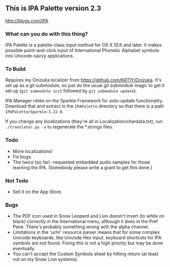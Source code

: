 ## This is IPA Palette version 2.3
<http://blugs.com/IPA>

### What can you do with this thing?

IPA Palette is a palette-class input method for OS X 10.6 and later.
It makes possible point-and-click input of International Phonetic
Alphabet symbols into Unicode-savvy applications.

### To Build

Requires my Onizuka localizer from <https://github.com/K8TIY/Onizuka>.
It's set up as a git submodule, so just do the usual git submodule
magic to get it set up (`git submodule init` followed by `git submodule update`).

IPA Manager relies on the Sparkle Framework for auto-update functionality.
Download that and extract in the `IPAPalette` directory
so that there is a path `IPAPalette/Sparkle-1.22.0`.

If you change any localizations (they're all in Localization/chardata.txt),
run `./translator.py -s` to regenerate the *.strings files.

### Todo

* More localizations!
* Fix bugs.
* The twice (so far) -requested embedded audio samples for those
  learning the IPA. (Somebody please write a grant to get this done.)

### Not Todo

* Sell it on the App Store.

### Bugs

* The PDF icon used in Snow Leopard and Lion doesn't invert
  (to white on black)
  correctly in the International menu, although it does in the Pref Pane.
  There's probably something wrong with the alpha channel.
* Limitations in the 'uchr' resource parser means that for some complex
  Unicode keyboards, like Unicode Hex Input, keyboard shortcuts for
  IPA symbols are not found. Fixing this is not a high priority but
  may be done eventually.
* You can't accept the Custom Symbols sheet by hitting return (at least not
  on my Snow Lion systems).
